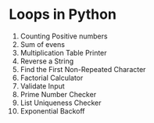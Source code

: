 <h1>Loops in Python</h2>
<ol>
<li>Counting Positive numbers</li>
<li>Sum of evens</li>
<li>Multiplication Table Printer</li>
<li>Reverse a String</li>
<li>Find the First Non-Repeated Character</li>
<li>Factorial Calculator</li>
<li>Validate Input</li>
<li>Prime Number Checker</li>
<li>List Uniqueness Checker</li>
<li>Exponential Backoff</li>
</ol>